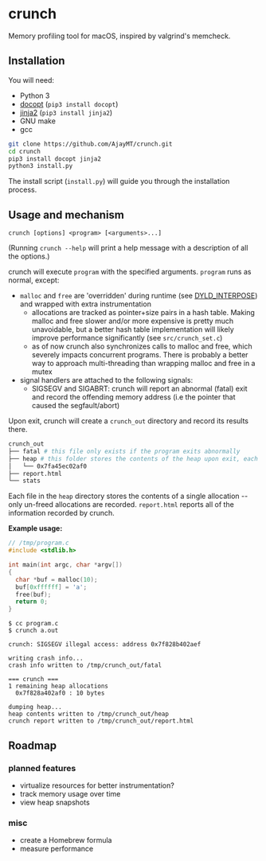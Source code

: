 
# crunch

Memory profiling tool for macOS, inspired by valgrind's memcheck.

## Installation
You will need:
- Python 3
- [docopt](http://docopt.org) (`pip3 install docopt`)
- [jinja2](http://jinja.pocoo.org/) (`pip3 install jinja2`)
- GNU make
- gcc

```sh
git clone https://github.com/AjayMT/crunch.git
cd crunch
pip3 install docopt jinja2
python3 install.py
```

The install script (`install.py`) will guide you through the installation process.

## Usage and mechanism
```
crunch [options] <program> [<arguments>...]
```

(Running `crunch --help` will print a help message with a description of all the options.)

crunch will execute `program` with the specified arguments. `program` runs as normal, except:
- `malloc` and `free` are 'overridden' during runtime (see [DYLD_INTERPOSE](https://opensource.apple.com/source/dyld/dyld-97.1/include/mach-o/dyld-interposing.h.auto.html)) and wrapped with extra instrumentation
  - allocations are tracked as pointer+size pairs in a hash table. Making malloc and free slower and/or more expensive is pretty much unavoidable, but a better hash table implementation will likely improve performance significantly (see `src/crunch_set.c`)
  - as of now crunch also synchronizes calls to malloc and free, which severely impacts concurrent programs. There is probably a better way to approach multi-threading than wrapping malloc and free in a mutex
- signal handlers are attached to the following signals:
  - SIGSEGV and SIGABRT: crunch will report an abnormal (fatal) exit and record the offending memory address (i.e the pointer that caused the segfault/abort)

Upon exit, crunch will create a `crunch_out` directory and record its results there.

```sh
crunch_out
├── fatal # this file only exists if the program exits abnormally
├── heap # this folder stores the contents of the heap upon exit, each file is an address
│   └── 0x7fa45ec02af0
├── report.html
└── stats
```

Each file in the `heap` directory stores the contents of a single allocation -- only un-freed allocations are recorded. `report.html` reports all of the information recorded by crunch.

**Example usage:**

```c
// /tmp/program.c
#include <stdlib.h>

int main(int argc, char *argv[])
{
  char *buf = malloc(10);
  buf[0xffffff] = 'a';
  free(buf);
  return 0;
}
```

```
$ cc program.c
$ crunch a.out

crunch: SIGSEGV illegal access: address 0x7f828b402aef

writing crash info...
crash info written to /tmp/crunch_out/fatal

=== crunch ===
1 remaining heap allocations
  0x7f828a402af0 : 10 bytes

dumping heap...
heap contents written to /tmp/crunch_out/heap
crunch report written to /tmp/crunch_out/report.html
```

## Roadmap
### planned features
- virtualize resources for better instrumentation?
- track memory usage over time
- view heap snapshots

### misc
- create a Homebrew formula
- measure performance
